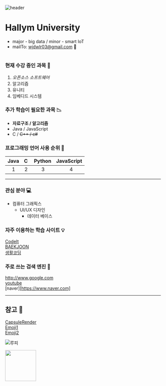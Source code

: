 ![header](https://capsule-render.vercel.app/api?type=waving&color=timeAuto&height=300&section=header&text=Yeeun's%20Profile&fontSize=90)


# Hallym University
* major - big data / minor - smart IoT
* mailTo: wjdwlr03@gmail.com 💬 
# 


### 현재 수강 중인 과목 :pencil:

1. _오픈소스 소프트웨어_
2. 알고리즘 
3. 유니티
4. 임베디드 시스템



### 추가 학습이 필요한 과목 :chart_with_downwards_trend:

* __자료구조 / 알고리즘__  
* Java / JavaScript
* C / ~~C++ / c#~~  



### 프로그래밍 언어 사용 순위 :pushpin:

|Java|C&nbsp;|Python|JavaScript|
|---:|---:|---:|---:|
|1&nbsp;&nbsp;&nbsp;|2&nbsp;|3&nbsp;&nbsp;&nbsp;&nbsp;&nbsp;|4&nbsp;&nbsp;&nbsp;&nbsp;&nbsp;&nbsp;&nbsp;|



---



### 관심 분야 :computer:

+ 컴퓨터 그래픽스
  + UI/UX 디자인
    + 데이터 베이스



### 자주 이용하는 학습 사이트 :bulb:

[CodeIt][CodeItlink]  
[BAEKJOON][BAEKJOONlink]  
[생활코딩][생활코딩link]  

[CodeItlink]:https://www.codeit.kr/  
[BAEKJOONlink]:https://www.acmicpc.net/  
[생활코딩link]:https://opentutorials.org/course/1  



### 주로 쓰는 검색 엔진 :mag_right:

http://www.google.com  
[youtube](https://www.youtube.com)  
[naver][https://www.naver.com]  



---



## 참고 :tulip:
[CapsuleRender][CapsuleRenderlink]    
[Emoji1][Emojilink1]  
[Emoji2][Emojilink2]  

[CapsuleRenderlink]:https://github.com/kyechan99/capsule-render  
[Emojilink1]:https://www.unicode.org/emoji/charts/full-emoji-list.html
[Emojilink2]:https://doozi316.github.io/markdown/2020/08/10/MD2/


![루피](https://user-images.githubusercontent.com/90556317/135756324-f94e08ac-2a38-4339-af49-bb0e36132be4.jpg)  

<img src = https://user-images.githubusercontent.com/90556317/135756324-f94e08ac-2a38-4339-af49-bb0e36132be4.jpg height=100 width=100>


